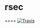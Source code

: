 # rsec
====
[![Travis](https://travis-ci.com/pbtrung/rsec.svg?branch=master)](https://travis-ci.com/pbtrung/rsec)